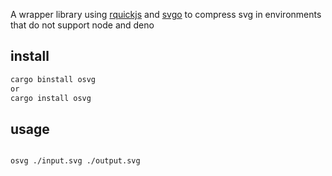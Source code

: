 
A wrapper library using [rquickjs](https://github.com/DelSkayn/rquickjs) and [svgo](https://github.com/svg/svgo) to compress svg in environments that do not support node and deno

## install

```bash
cargo binstall osvg
or
cargo install osvg
```

## usage

```bash

osvg ./input.svg ./output.svg
```